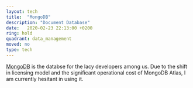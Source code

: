```yaml
---
layout: tech
title:  "MongoDB"
description: "Document Database"
date:   2020-02-23 22:13:00 +0200
ring: hold
quadrant: data_management
moved: no
type: tech
---
```


[MongoDB] is the databse for the lacy developers among us. Due to the shift in licensing model and the significant operational cost of MongoDB Atlas, I am currently hesitant in using it.

[MongoDB]: https://www.mongodb.com/

